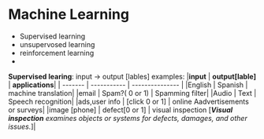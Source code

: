 # Machine Learning 
- Supervised learning 
- unsupervosed learning
- reinforcement learning
- 
**Supervised learing**:
    input -> output [lables]
  examples:
  |**input**          |  **output[lable]**       |  **applications**|
  | -------           |    -----------           | ---------------  |
  |English            |  Spanish                 |  machine translation|
  |email              |  Spam?( 0 or 1)          |  Spamming filter|
  |Audio              |  Text                    |  Speech recognition| 
  |ads,user info      |  [click 0 or 1]          |  online Aadvertisements or surveys|
  |image [phone]      |  defect[0 or 1]          |  visual inspection [***Visual inspection** examines objects or systems for defects, damages, and other issues.*]|
